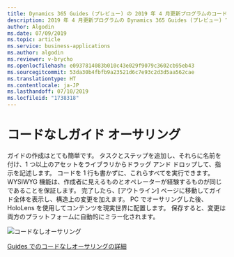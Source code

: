 ```yaml
---
title: Dynamics 365 Guides (プレビュー) の 2019 年 4 月更新プログラムのコードなしオーサリング機能
description: 2019 年 4 月更新プログラムの Dynamics 365 Guides (プレビュー) では、WYSIWYG のコードなしオーサリング機能が提供されます。 タスクとステップを追加し、ライブラリからアセットをドラッグしてガイドを作成します。
author: Algodin
ms.date: 07/09/2019
ms.topic: article
ms.service: business-applications
ms.author: algodin
ms.reviewer: v-brycho
ms.openlocfilehash: e0937814083b010c43e029f9079c3602cb95eb43
ms.sourcegitcommit: 53da30b4fbfb9a23521d6c7e93c2d3d5aa562cae
ms.translationtype: HT
ms.contentlocale: ja-JP
ms.lasthandoff: 07/10/2019
ms.locfileid: "1738318"
---
```

# <a name="no-code-guide-authoring"></a>コードなしガイド オーサリング

ガイドの作成はとても簡単です。 タスクとステップを追加し、それらに名前を付け、1 つ以上のアセットをライブラリからドラッグ アンド ドロップして、指示を記述します。 コードを 1 行も書かずに、これらすべてを実行できます。 WYSIWYG 機能は、作成者に見えるものとオペレーターが経験するものが同じであることを保証します。 完了したら、[アウトライン] ページに移動してガイド全体を表示し、構造上の変更を加えます。
PC でオーサリングした後、HoloLens を使用してコンテンツを現実世界に配置します。 保存すると、変更は両方のプラットフォームに自動的にミラー化されます。

![コードなしオーサリング](media/no-code-authoring.PNG "コードなしオーサリング")

[Guides でのコードなしオーサリングの詳細](https://docs.microsoft.com/dynamics365/mixed-reality/guides/pc-authoring)
